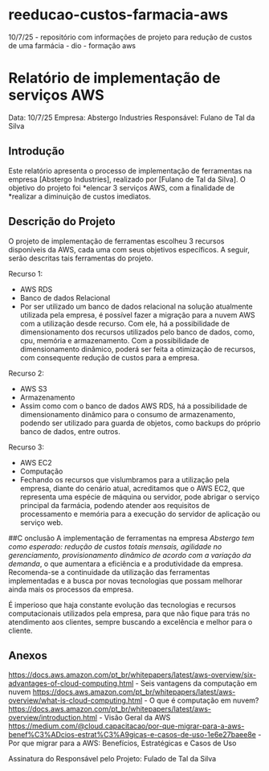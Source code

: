 # reeducao-custos-farmacia-aws
10/7/25 - repositório com informações de projeto para redução de custos de uma farmácia - dio - formação aws

# Relatório de implementação de serviços AWS

Data: 10/7/25
Empresa: Abstergo Industries 
Responsável: Fulano de Tal da Silva

## Introdução
Este relatório apresenta o processo de implementação de ferramentas na empresa [Abstergo Industries], realizado por [Fulano de Tal da Silva].  O objetivo do projeto foi *elencar 3 serviços AWS, com a finalidade de *realizar a diminuição de custos imediatos.

## Descrição do Projeto
O projeto de implementação de ferramentas escolheu 3 recursos disponíveis da AWS, cada uma com seus objetivos específicos. A seguir, serão descritas tais ferramentas do projeto.

Recurso 1:
- AWS RDS
- Banco de dados Relacional
- Por ser utilizado um banco de dados relacional na solução atualmente utilizada pela empresa, é possível fazer a migração para a nuvem AWS com a utilização desde recurso. Com ele, há a possibilidade de dimensionamento dos recursos utilizados pelo banco de dados, como, cpu, memória e armazenamento. Com a possibilidade de dimensionamento dinâmico, poderá ser feita a otimização de recursos, com consequente redução de custos para a empresa.

Recurso 2:
- AWS S3
- Armazenamento
- Assim como com o banco de dados AWS RDS, há a possibilidade de dimensionamento dinâmico para o consumo de armazenamento, podendo ser utilizado para guarda de objetos, como backups do próprio banco de dados, entre outros. 

Recurso 3:
- AWS EC2
- Computação
- Fechando os recursos que vislumbramos para a utilização pela empresa, diante do cenário atual, acreditamos que o AWS EC2, que representa uma espécie de máquina ou servidor, pode abrigar o serviço principal da farmácia, podendo atender aos requisitos de processamento e memória para a execução do servidor de aplicação ou serviço web. 

##C onclusão
A implementação de ferramentas na empresa *Abstergo tem como esperado: redução de custos totais mensais, agilidade no gerenciamento, provisionamento dinâmico de acordo com a variação da demanda*, o que aumentara a eficiência e a produtividade da empresa. Recomenda-se a continuidade da utilização das ferramentas implementadas e a busca por novas tecnologias que possam melhorar ainda mais os processos da empresa.

É imperioso que haja constante evolução das tecnologias e recursos computacionais utilizados pela empresa, para que não fique para trás no atendimento aos clientes, sempre buscando a excelência e melhor para o cliente.

## Anexos
https://docs.aws.amazon.com/pt_br/whitepapers/latest/aws-overview/six-advantages-of-cloud-computing.html - Seis vantagens da computação em nuvem
https://docs.aws.amazon.com/pt_br/whitepapers/latest/aws-overview/what-is-cloud-computing.html - O que é computação em nuvem?
https://docs.aws.amazon.com/pt_br/whitepapers/latest/aws-overview/introduction.html - Visão Geral da AWS
https://medium.com/@cloud.capacitacao/por-que-migrar-para-a-aws-benef%C3%ADcios-estrat%C3%A9gicas-e-casos-de-uso-1e6e27baee8e - Por que migrar para a AWS: Benefícios, Estratégicas e Casos de Uso

Assinatura do Responsável pelo Projeto:
Fulado de Tal da Silva
